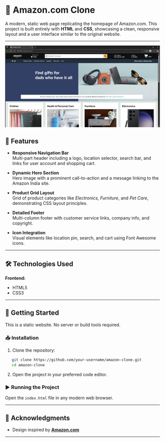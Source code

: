 # 🛒 Amazon.com Clone

A modern, static web page replicating the homepage of Amazon.com. This project is built entirely with **HTML** and **CSS**, showcasing a clean, responsive layout and a user interface similar to the original website.

---

![Amazon Clone Preview](image.png)


## 🚀 Features

- **Responsive Navigation Bar**  
  Multi-part header including a logo, location selector, search bar, and links for user account and shopping cart.

- **Dynamic Hero Section**  
  Hero image with a prominent call-to-action and a message linking to the Amazon India site.

- **Product Grid Layout**  
  Grid of product categories like *Electronics*, *Furniture*, and *Pet Care*, demonstrating CSS layout principles.

- **Detailed Footer**  
  Multi-column footer with customer service links, company info, and copyright.

- **Icon Integration**  
  Visual elements like location pin, search, and cart using Font Awesome icons.

---

## 🛠️ Technologies Used

**Frontend:**

- HTML5  
- CSS3

---

## 🧪 Getting Started

This is a static website. No server or build tools required.

### 📥 Installation

1. Clone the repository:

```bash
   git clone https://github.com/your-username/amazon-clone.git
   cd amazon-clone
````

2. Open the project in your preferred code editor.

### ▶️ Running the Project

Open the `index.html` file in any modern web browser.

---

## 🙏 Acknowledgments

* Design inspired by **[Amazon.com](https://www.amazon.com/)**

---
